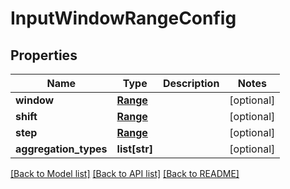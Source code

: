 # InputWindowRangeConfig

## Properties
Name | Type | Description | Notes
------------ | ------------- | ------------- | -------------
**window** | [**Range**](Range.md) |  | [optional] 
**shift** | [**Range**](Range.md) |  | [optional] 
**step** | [**Range**](Range.md) |  | [optional] 
**aggregation_types** | **list[str]** |  | [optional] 

[[Back to Model list]](../README.md#documentation-for-models) [[Back to API list]](../README.md#documentation-for-api-endpoints) [[Back to README]](../README.md)


